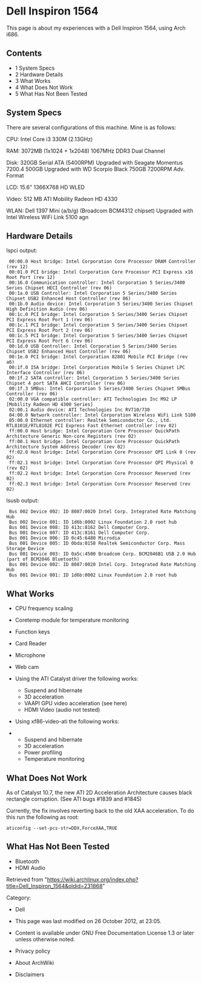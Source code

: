 Dell Inspiron 1564
==================

This page is about my experiences with a Dell Inspiron 1564, using Arch
i686.

Contents
--------

-   1 System Specs
-   2 Hardware Details
-   3 What Works
-   4 What Does Not Work
-   5 What Has Not Been Tested

System Specs
------------

There are several configurations of this machine. Mine is as follows:

CPU: Intel Core i3 330M (2.13GHz)

RAM: 3072MB (1x1024 + 1x2048) 1067MHz DDR3 Dual Channel

Disk: 320GB Serial ATA (5400RPM) Upgraded with Seagate Momentus 7200.4
500GB Upgraded with WD Scorpio Black 750GB 7200RPM Adv. Format

LCD: 15.6" 1366X768 HD WLED

Video: 512 MB ATI Mobility Radeon HD 4330

WLAN: Dell 1397 Mini (a/b/g) (Broadcom BCM4312 chipset) Upgraded with
Intel Wireless WiFi Link 5100 agn

Hardware Details
----------------

lspci output:

     00:00.0 Host bridge: Intel Corporation Core Processor DRAM Controller (rev 12)
     00:01.0 PCI bridge: Intel Corporation Core Processor PCI Express x16 Root Port (rev 12)
     00:16.0 Communication controller: Intel Corporation 5 Series/3400 Series Chipset HECI Controller (rev 06)
     00:1a.0 USB Controller: Intel Corporation 5 Series/3400 Series Chipset USB2 Enhanced Host Controller (rev 06)
     00:1b.0 Audio device: Intel Corporation 5 Series/3400 Series Chipset High Definition Audio (rev 06)
     00:1c.0 PCI bridge: Intel Corporation 5 Series/3400 Series Chipset PCI Express Root Port 1 (rev 06)
     00:1c.1 PCI bridge: Intel Corporation 5 Series/3400 Series Chipset PCI Express Root Port 2 (rev 06)
     00:1c.5 PCI bridge: Intel Corporation 5 Series/3400 Series Chipset PCI Express Root Port 6 (rev 06)
     00:1d.0 USB Controller: Intel Corporation 5 Series/3400 Series Chipset USB2 Enhanced Host Controller (rev 06)
     00:1e.0 PCI bridge: Intel Corporation 82801 Mobile PCI Bridge (rev a6)
     00:1f.0 ISA bridge: Intel Corporation Mobile 5 Series Chipset LPC Interface Controller (rev 06)
     00:1f.2 SATA controller: Intel Corporation 5 Series/3400 Series Chipset 4 port SATA AHCI Controller (rev 06)
     00:1f.3 SMBus: Intel Corporation 5 Series/3400 Series Chipset SMBus Controller (rev 06)
     02:00.0 VGA compatible controller: ATI Technologies Inc M92 LP [Mobility Radeon HD 4300 Series]
     02:00.1 Audio device: ATI Technologies Inc RV710/730
     04:00.0 Network controller: Intel Corporation Wireless WiFi Link 5100
     05:00.0 Ethernet controller: Realtek Semiconductor Co., Ltd. RTL8101E/RTL8102E PCI Express Fast Ethernet controller (rev 02)
     ff:00.0 Host bridge: Intel Corporation Core Processor QuickPath Architecture Generic Non-core Registers (rev 02)
     ff:00.1 Host bridge: Intel Corporation Core Processor QuickPath Architecture System Address Decoder (rev 02)
     ff:02.0 Host bridge: Intel Corporation Core Processor QPI Link 0 (rev 02)
     ff:02.1 Host bridge: Intel Corporation Core Processor QPI Physical 0 (rev 02)
     ff:02.2 Host bridge: Intel Corporation Core Processor Reserved (rev 02)
     ff:02.3 Host bridge: Intel Corporation Core Processor Reserved (rev 02)

lsusb output:

     Bus 002 Device 002: ID 8087:0020 Intel Corp. Integrated Rate Matching Hub
     Bus 002 Device 001: ID 1d6b:0002 Linux Foundation 2.0 root hub
     Bus 001 Device 008: ID 413c:8162 Dell Computer Corp. 
     Bus 001 Device 007: ID 413c:8161 Dell Computer Corp. 
     Bus 001 Device 006: ID 0c45:6480 Microdia 
     Bus 001 Device 005: ID 0bda:0158 Realtek Semiconductor Corp. Mass Storage Device
     Bus 001 Device 003: ID 0a5c:4500 Broadcom Corp. BCM2046B1 USB 2.0 Hub (part of BCM2046 Bluetooth)
     Bus 001 Device 002: ID 8087:0020 Intel Corp. Integrated Rate Matching Hub
     Bus 001 Device 001: ID 1d6b:0002 Linux Foundation 2.0 root hub

What Works
----------

-   CPU frequency scaling
-   Coretemp module for temperature monitoring
-   Function keys
-   Card Reader
-   Microphone
-   Web cam
-   Using the ATI Catalyst driver the following works:
    -   Suspend and hibernate
    -   3D acceleration
    -   VAAPI GPU video acceleration (see here)
    -   HDMI Video (audio not tested)

- Using xf86-video-ati the following works:

-   -   Suspend and hibernate
    -   3D acceleration
    -   Power profiling
    -   Temperature monitoring

What Does Not Work
------------------

As of Catalyst 10.7, the new ATI 2D Acceleration Architecture causes
black rectangle corruption. (See ATI bugs #1839 and #1845)

Currently, the fix involves reverting back to the old XAA acceleration.
To do this run the following as root:

    aticonfig --set-pcs-str=DDX,ForceXAA,TRUE

What Has Not Been Tested
------------------------

-   Bluetooth
-   HDMI Audio

Retrieved from
"https://wiki.archlinux.org/index.php?title=Dell_Inspiron_1564&oldid=231868"

Category:

-   Dell

-   This page was last modified on 26 October 2012, at 23:05.
-   Content is available under GNU Free Documentation License 1.3 or
    later unless otherwise noted.
-   Privacy policy
-   About ArchWiki
-   Disclaimers
